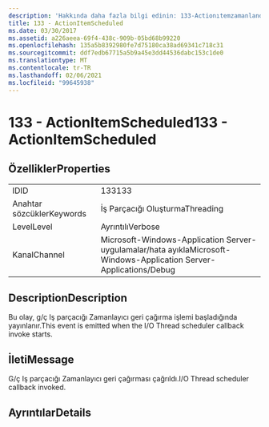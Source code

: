 ```yaml
---
description: 'Hakkında daha fazla bilgi edinin: 133-Actionıtemzamanlandı'
title: 133 - ActionItemScheduled
ms.date: 03/30/2017
ms.assetid: a226aeea-69f4-438c-909b-05bd68b99220
ms.openlocfilehash: 135a5b8392980fe7d75180ca38ad69341c718c31
ms.sourcegitcommit: ddf7edb67715a5b9a45e3dd44536dabc153c1de0
ms.translationtype: MT
ms.contentlocale: tr-TR
ms.lasthandoff: 02/06/2021
ms.locfileid: "99645938"
---
```

# <a name="133---actionitemscheduled"></a><span data-ttu-id="a021b-103">133 - ActionItemScheduled</span><span class="sxs-lookup"><span data-stu-id="a021b-103">133 - ActionItemScheduled</span></span>

## <a name="properties"></a><span data-ttu-id="a021b-104">Özellikler</span><span class="sxs-lookup"><span data-stu-id="a021b-104">Properties</span></span>  
  
|||  
|-|-|  
|<span data-ttu-id="a021b-105">ID</span><span class="sxs-lookup"><span data-stu-id="a021b-105">ID</span></span>|<span data-ttu-id="a021b-106">133</span><span class="sxs-lookup"><span data-stu-id="a021b-106">133</span></span>|  
|<span data-ttu-id="a021b-107">Anahtar sözcükler</span><span class="sxs-lookup"><span data-stu-id="a021b-107">Keywords</span></span>|<span data-ttu-id="a021b-108">İş Parçacığı Oluşturma</span><span class="sxs-lookup"><span data-stu-id="a021b-108">Threading</span></span>|  
|<span data-ttu-id="a021b-109">Level</span><span class="sxs-lookup"><span data-stu-id="a021b-109">Level</span></span>|<span data-ttu-id="a021b-110">Ayrıntılı</span><span class="sxs-lookup"><span data-stu-id="a021b-110">Verbose</span></span>|  
|<span data-ttu-id="a021b-111">Kanal</span><span class="sxs-lookup"><span data-stu-id="a021b-111">Channel</span></span>|<span data-ttu-id="a021b-112">Microsoft-Windows-Application Server-uygulamalar/hata ayıkla</span><span class="sxs-lookup"><span data-stu-id="a021b-112">Microsoft-Windows-Application Server-Applications/Debug</span></span>|  
  
## <a name="description"></a><span data-ttu-id="a021b-113">Description</span><span class="sxs-lookup"><span data-stu-id="a021b-113">Description</span></span>  

 <span data-ttu-id="a021b-114">Bu olay, g/ç Iş parçacığı Zamanlayıcı geri çağırma işlemi başladığında yayınlanır.</span><span class="sxs-lookup"><span data-stu-id="a021b-114">This event is emitted when the I/O Thread scheduler callback invoke starts.</span></span>  
  
## <a name="message"></a><span data-ttu-id="a021b-115">İleti</span><span class="sxs-lookup"><span data-stu-id="a021b-115">Message</span></span>  

 <span data-ttu-id="a021b-116">G/ç Iş parçacığı Zamanlayıcı geri çağırması çağrıldı.</span><span class="sxs-lookup"><span data-stu-id="a021b-116">I/O Thread scheduler callback invoked.</span></span>  
  
## <a name="details"></a><span data-ttu-id="a021b-117">Ayrıntılar</span><span class="sxs-lookup"><span data-stu-id="a021b-117">Details</span></span>
